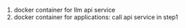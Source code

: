 1. docker container for llm api service
2. docker container for applications: call api service in step1
